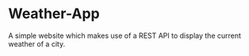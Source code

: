# Weather-App
A simple website which makes use of a REST API to display the current weather of a city. 
